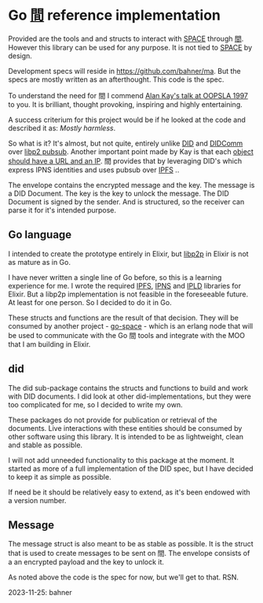 Go [間] reference implementation
===

Provided are the tools and and structs to interact with [SPACE] through [間]. However this library can be used for any purpose. It is not tied to [SPACE] by design.

Development specs will reside in <https://github.com/bahner/ma>. But the specs are mostly written as an afterthought. This code is the spec.

To understand the need for 間 I commend [Alan Kay's talk at OOPSLA 1997][kayma] to you. It is brilliant, thought provoking, inspiring and highly entertaining.

A success criterium for this project would be if he looked at the code and described it as: *Mostly harmless*.

So what is it? It's almost, but not quite, entirely unlike [DID][did] and [DIDComm][didcomm] over [libp2 pubsub][pubsub]. Another important point made by Kay is that each [object should have a URL and an IP][kayurl]. 間 provides that by leveraging DID's which express IPNS identities and uses pubsub over [IPFS][ipfs] ..

The envelope contains the encrypted message and the key. The message is a DID Document. The key is the key to unlock the message. The DID Document is signed by the sender. And is structured, so the receiver can parse it for it's intended purpose.

Go language
---

I intended to create the prototype entirely in Elixir, but [libp2p] in Elixir is not as mature as in Go.

I have never written a single line of Go before, so this is a learning experience for me. I wrote the required [IPFS][exipfs], [IPNS][exipns] and [IPLD][exipld] libraries for Elixir. But a libp2p implementation is not feasible in the foreseeable future. At least for one person. So I decided to do it in Go.

These structs and functions are the result of that decision. They will be consumed by another project - [go-space] - which is an erlang node that will be used to communicate with the Go 間 tools and integrate with the MOO that I am building in Elixir.

did
---

The did sub-package contains the structs and functions to build and work with DID documents. I did look at other did-implementations, but they were too complicated for me, so I decided to write my own.

These packages do not provide for publication or retrieval of the documents. Live interactions with these entities should be consumed by other software using this library. It is intended to be as lightweight, clean and stable as possible.

I will not add unneeded functionality to this package at the moment. It started as more of a full
implementation of the DID spec, but I have decided to keep it as simple as possible.

If need be it should be relatively easy to extend, as it's been endowed with a version number.

Message
---

The message struct is also meant to be as stable as possible. It is the struct
that is used to create messages to be sent on 間. The envelope consists of a an encrypted payload and the key to unlock it.

As noted above the code is the spec for now, but we'll get to that. RSN.

2023-11-25: bahner

[did]: <https://www.w3.org/TR/did-core/> "Decentralized Identifiers (DIDs) v1.0"
[didcomm]: <https://identity.foundation/didcomm-messaging/spec/> "DIDComm Messaging v1.0"
[exipfs]: <https://hex.pm/packages/ex_ipfs> "Elixir IPFS"
[exipld]: <https://hex.pm/packages/ex_ipfs_ipld> "Elixir IPLD"
[exipns]: <https://hex.pm/packages/ex_ipfs_ipns> "Elixir IPNS"
[go-space]: <https://github-com/bahner/go-space> "Go SPACE"
[ipfs]: <https://ipfs.tech> "InterPlanetary File System"
[kayma]: <https://www.youtube.com/watch?v=oKg1hTOQXoY&t=2268s> "The space between objects."
[kayurl]: <https://www.youtube.com/watch?v=oKg1hTOQXoY&t=2582s> "Every object should have a URL and and IP"
[libp2p]: <https://libp2p.io> "libp2p"
[pubsub]: <https://docs.libp2p.io/concepts/pubsub/overview/> "libp2p pubsub"
[SPACE]: <https://github.com/bahner/space> "SPACE"
[間]: <https://github.com/bahner/ma> "ma specs"
